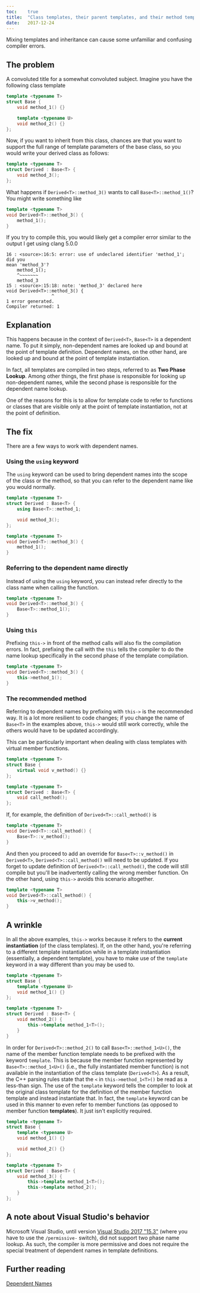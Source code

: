 ```yaml
---
toc:    true
title:  "Class templates, their parent templates, and their method templates"
date:   2017-12-24
---
```


Mixing templates and inheritance can cause some unfamiliar and confusing compiler errors.

## The problem

A convoluted title for a somewhat convoluted subject. Imagine you have the
following class template

```cpp
template <typename T>
struct Base {
    void method_1() {}

    template <typename U>
    void method_2() {}
};
```

Now, if you want to inherit from this class, chances are that you want to
support the full range of template parameters of the base class, so you would
write your derived class as follows:

```cpp
template <typename T>
struct Derived : Base<T> {
    void method_3();
};
```

What happens if `Derived<T>::method_3()` wants to call `Base<T>::method_1()`?
You might write something like

```cpp
template <typename T>
void Derived<T>::method_3() {
    method_1();
}
```

If you try to compile this, you would likely get a compiler error similar to
the output I get using clang 5.0.0

```shell
16 : <source>:16:5: error: use of undeclared identifier 'method_1'; did you
mean 'method_3'?
    method_1();
    ^~~~~~~~
    method_3
15 : <source>:15:18: note: 'method_3' declared here
void Derived<T>::method_3() {
                 ^
1 error generated.
Compiler returned: 1
```

## Explanation

This happens because in the context of `Derived<T>`, `Base<T>` is a dependent
name. To put it simply, non-dependent names are looked up and bound at the
point of template definition. Dependent names, on the other hand, are looked
up and bound at the point of template instantiation.

In fact, all templates are compiled in two steps, referred to as **Two Phase
Lookup**. Among other things, the first phase is responsible for looking up
non-dependent names, while the second phase is responsible for the dependent
name lookup.

One of the reasons for this is to allow for template code to refer to
functions or classes that are visible only at the point of template
instantiation, not at the point of definition.

## The fix

There are a few ways to work with dependent names.

### Using the `using` keyword

The `using` keyword can be used to bring dependent names into the scope of
the class or the method, so that you can refer to the dependent name like you
would normally.

```cpp
template <typename T>
struct Derived : Base<T> {
    using Base<T>::method_1;

    void method_3();
};

template <typename T>
void Derived<T>::method_3() {
    method_1();
}
```

### Referring to the dependent name directly

Instead of using the `using` keyword, you can instead refer directly to the
class name when calling the function.

```cpp
template <typename T>
void Derived<T>::method_3() {
    Base<T>::method_1();
}
```

### Using `this`

Prefixing `this->` in front of the method calls will also fix the compilation
errors. In fact, prefixing the call with the `this` tells the compiler to do
the name lookup specifically in the second phase of the template compilation.

```cpp
template <typename T>
void Derived<T>::method_3() {
    this->method_1();
}
```

### The recommended method

Referring to dependent names by prefixing with `this->` is the recommended
way. It is a lot more resilient to code changes; if you change the name of
`Base<T>` in the examples above, `this->` would still work correctly, while
the others would have to be updated accordingly.

This can be particularly important when dealing with class templates with
virtual member functions.

```cpp
template <typename T>
struct Base {
    virtual void v_method() {}
};

template <typename T>
struct Derived : Base<T> {
    void call_method();
};
```

If, for example, the definition of `Derived<T>::call_method()` is

```cpp
template <typename T>
void Derived<T>::call_method() {
    Base<T>::v_method();
}
```

And then you proceed to add an override for `Base<T>::v_method()` in
`Derived<T>`, `Derived<T>::call_method()` will need to be updated. If you
forget to update definition of `Derived<T>::call_method()`, the code will
still compile but you'll be inadvertently calling the wrong member function.
On the other hand, using `this->` avoids this scenario altogether.

```cpp
template <typename T>
void Derived<T>::call_method() {
    this->v_method();
}
```

## A wrinkle

In all the above examples, `this->` works because it refers to the **current
instantiation** (of the class templates). If, on the other hand, you're
referring to a different template instantiation while in a template
instantiation (essentially, a dependent template), you have to make use of
the `template` keyword in a way different than you may be used to.

```cpp
template <typename T>
struct Base {
    template <typename U>
    void method_1() {}
};

template <typename T>
struct Derived : Base<T> {
    void method_2() {
        this->template method_1<T>();
    }
}
```

In order for `Derived<T>::method_2()` to call `Base<T>::method_1<U>()`, the
name of the member function template needs to be prefixed with the keyword
`template`. This is because the member function represented by
`Base<T>::method_1<U>()` (i.e., the fully instantiated member function) is
not available in the instantiation of the class template (`Derived<T>`). As a
result, the C++ parsing rules state that the `<` in `this->method_1<T>()` be
read as a less-than sign. The use of the `template` keyword tells the
compiler to look at the original class template for the definition of the
member function template and instead instantiate that. In fact, the
`template` keyword can be used in this manner to even refer to member
functions (as opposed to member function **templates**). It just isn't
explicitly required.

```cpp
template <typename T>
struct Base {
    template <typename U>
    void method_1() {}

    void method_2() {}
};

template <typename T>
struct Derived : Base<T> {
    void method_3() {
        this->template method_1<T>();
        this->template method_2();
    }
};
```

## A note about Visual Studio's behavior

Microsoft Visual Studio, until version [Visual Studio 2017
"15.3"](https://blogs.msdn.microsoft.com/vcblog/2017/09/11/two-phase-name-lookup-support-comes-to-msvc/)
(where you have to use the `/permissive-` switch), did not support two phase
name lookup. As such, the compiler is more permissive and does not require
the special treatment of dependent names in template definitions.

## Further reading

[Dependent Names](http://en.cppreference.com/w/cpp/language/dependent_name)

